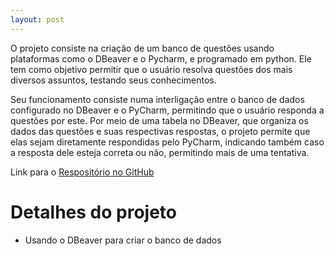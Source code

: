 ```yaml
---
layout: post
---
```


O projeto consiste na criação de um banco de questões usando plataformas como o DBeaver e o Pycharm, e programado em python.
Ele tem como objetivo permitir que o usuário resolva questões dos mais diversos assuntos, testando seus conhecimentos.

Seu funcionamento consiste numa interligação entre o banco de dados configurado no DBeaver e o PyCharm, permitindo que o usuário responda a questões por este.
Por meio de uma tabela no DBeaver, que organiza os dados das questões e suas respectivas respostas, o projeto permite que elas sejam diretamente respondidas pelo PyCharm, indicando também caso a resposta dele esteja correta ou não, permitindo mais de uma tentativa.


Link para o [Respositório no GitHub](https://github.com/liviavianac/banco_de_questoes.git)

# Detalhes do projeto

- Usando o DBeaver para criar o banco de dados
